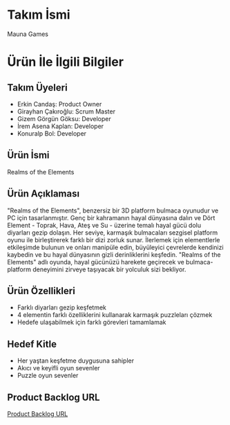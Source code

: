 # Takım İsmi

Mauna Games

# Ürün İle İlgili Bilgiler

## Takım Üyeleri

- Erkin Candaş: Product Owner
- Girayhan Çakıroğlu: Scrum Master
- Gizem Görgün Göksu: Developer
- İrem Asena Kaplan: Developer
- Konuralp Bol: Developer

## Ürün İsmi

Realms of the Elements

## Ürün Açıklaması

"Realms of the Elements", benzersiz bir 3D platform bulmaca oyunudur ve PC için tasarlanmıştır. Genç bir kahramanın hayal dünyasına dalın ve Dört Element - Toprak, Hava, Ateş ve Su - üzerine temalı hayal gücü dolu diyarları gezip dolaşın. Her seviye, karmaşık bulmacaları sezgisel platform oyunu ile birleştirerek farklı bir dizi zorluk sunar. İlerlemek için elementlerle etkileşimde bulunun ve onları manipüle edin, büyüleyici çevrelerde kendinizi kaybedin ve bu hayal dünyasının gizli derinliklerini keşfedin. "Realms of the Elements" adlı oyunda, hayal gücünüzü harekete geçirecek ve bulmaca-platform deneyimini zirveye taşıyacak bir yolculuk sizi bekliyor.

## Ürün Özellikleri

- Farklı diyarları gezip keşfetmek
- 4 elementin farklı özelliklerini kullanarak karmaşık puzzleları çözmek
- Hedefe ulaşabilmek için farklı görevleri tamamlamak


## Hedef Kitle

- Her yaştan keşfetme duygusuna sahipler 
- Akıcı ve keyifli oyun sevenler 
- Puzzle oyun sevenler

## Product Backlog URL

[Product Backlog URL](https://miro.com/app/board/uXjVMBwAUGw=/)
